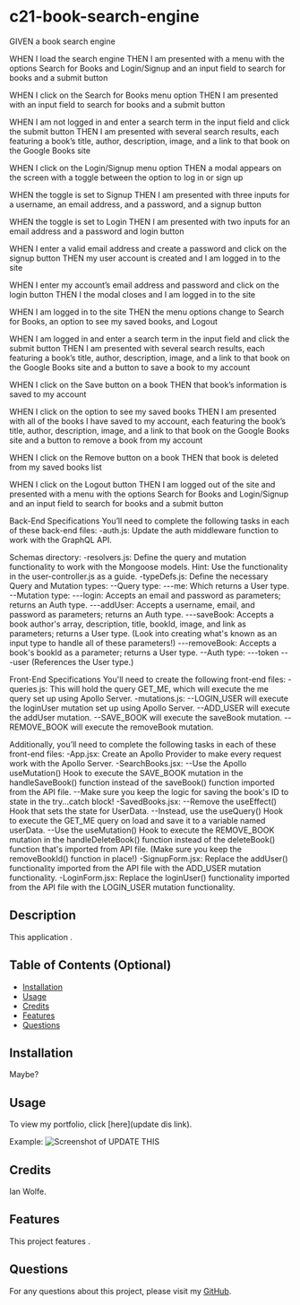 # c21-book-search-engine

GIVEN a book search engine

WHEN I load the search engine
THEN I am presented with a menu with the options Search for Books and Login/Signup and an input field to search for books and a submit button

WHEN I click on the Search for Books menu option
THEN I am presented with an input field to search for books and a submit button

WHEN I am not logged in and enter a search term in the input field and click the submit button
THEN I am presented with several search results, each featuring a book’s title, author, description, image, and a link to that book on the Google Books site

WHEN I click on the Login/Signup menu option
THEN a modal appears on the screen with a toggle between the option to log in or sign up

WHEN the toggle is set to Signup
THEN I am presented with three inputs for a username, an email address, and a password, and a signup button

WHEN the toggle is set to Login
THEN I am presented with two inputs for an email address and a password and login button

WHEN I enter a valid email address and create a password and click on the signup button
THEN my user account is created and I am logged in to the site

WHEN I enter my account’s email address and password and click on the login button
THEN I the modal closes and I am logged in to the site

WHEN I am logged in to the site
THEN the menu options change to Search for Books, an option to see my saved books, and Logout

WHEN I am logged in and enter a search term in the input field and click the submit button
THEN I am presented with several search results, each featuring a book’s title, author, description, image, and a link to that book on the Google Books site and a button to save a book to my account

WHEN I click on the Save button on a book
THEN that book’s information is saved to my account

WHEN I click on the option to see my saved books
THEN I am presented with all of the books I have saved to my account, each featuring the book’s title, author, description, image, and a link to that book on the Google Books site and a button to remove a book from my account

WHEN I click on the Remove button on a book
THEN that book is deleted from my saved books list

WHEN I click on the Logout button
THEN I am logged out of the site and presented with a menu with the options Search for Books and Login/Signup and an input field to search for books and a submit button

Back-End Specifications
You’ll need to complete the following tasks in each of these back-end files:
-auth.js: Update the auth middleware function to work with the GraphQL API.

Schemas directory:
-resolvers.js: Define the query and mutation functionality to work with the Mongoose models.
Hint: Use the functionality in the user-controller.js as a guide.
-typeDefs.js: Define the necessary Query and Mutation types:
--Query type:
---me: Which returns a User type.
--Mutation type:
---login: Accepts an email and password as parameters; returns an Auth type.
---addUser: Accepts a username, email, and password as parameters; returns an Auth type.
---saveBook: Accepts a book author's array, description, title, bookId, image, and link as parameters; returns a User type. (Look into creating what's known as an input type to handle all of these parameters!)
---removeBook: Accepts a book's bookId as a parameter; returns a User type.
--Auth type:
---token
---user (References the User type.)

Front-End Specifications
You'll need to create the following front-end files:
-queries.js: This will hold the query GET_ME, which will execute the me query set up using Apollo Server.
-mutations.js:
--LOGIN_USER will execute the loginUser mutation set up using Apollo Server.
--ADD_USER will execute the addUser mutation.
--SAVE_BOOK will execute the saveBook mutation.
--REMOVE_BOOK will execute the removeBook mutation.

Additionally, you’ll need to complete the following tasks in each of these front-end files:
-App.jsx: Create an Apollo Provider to make every request work with the Apollo Server.
-SearchBooks.jsx:
--Use the Apollo useMutation() Hook to execute the SAVE_BOOK mutation in the handleSaveBook() function instead of the saveBook() function imported from the API file.
--Make sure you keep the logic for saving the book's ID to state in the try...catch block!
-SavedBooks.jsx:
--Remove the useEffect() Hook that sets the state for UserData.
--Instead, use the useQuery() Hook to execute the GET_ME query on load and save it to a variable named userData.
--Use the useMutation() Hook to execute the REMOVE_BOOK mutation in the handleDeleteBook() function instead of the deleteBook() function that's imported from API file. (Make sure you keep the removeBookId() function in place!)
-SignupForm.jsx: Replace the addUser() functionality imported from the API file with the ADD_USER mutation functionality.
-LoginForm.jsx: Replace the loginUser() functionality imported from the API file with the LOGIN_USER mutation functionality.

## Description
  
This application .
  
## Table of Contents (Optional)
  
 - [Installation](#installation)
 - [Usage](#usage)
 - [Credits](#credits)
 - [Features](#features)
 - [Questions](#questions)
  
## Installation
  
Maybe?
  
## Usage
  
To view my portfolio, click [here](update dis link).

Example:
![Screenshot of UPDATE THIS](./screenshots/Screenshot-of-UPDATE.png)
  
## Credits
  
Ian Wolfe.
  
## Features
  
This project features .

## Questions

For any questions about this project, please visit my [GitHub](https://github.com/enkw).
